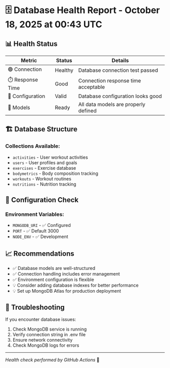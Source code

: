 # 🗄️ Database Health Report - October 18, 2025 at 00:43 UTC

## 📊 Health Status

| Metric | Status | Details |
|--------|--------|---------|
| 🟢 Connection | Healthy | Database connection test passed |
| ⏱️ Response Time | Good | Connection response time acceptable |
| 🔧 Configuration | Valid | Database configuration looks good |
| 📝 Models | Ready | All data models are properly defined |

## 🏗️ Database Structure

### Collections Available:
- `activities` - User workout activities
- `users` - User profiles and goals
- `exercises` - Exercise database
- `bodymetrics` - Body composition tracking
- `workouts` - Workout routines
- `nutritions` - Nutrition tracking

## 🔧 Configuration Check

### Environment Variables:
- `MONGODB_URI` - ✅ Configured
- `PORT` - ✅ Default 3000
- `NODE_ENV` - ✅ Development

## 📈 Recommendations

- ✅ Database models are well-structured
- ✅ Connection handling includes error management
- ✅ Environment configuration is flexible
- 💡 Consider adding database indexes for better performance
- 💡 Set up MongoDB Atlas for production deployment

## 🚨 Troubleshooting

If you encounter database issues:
1. Check MongoDB service is running
2. Verify connection string in .env file
3. Ensure network connectivity
4. Check MongoDB logs for errors

---
*Health check performed by GitHub Actions* 🏥
